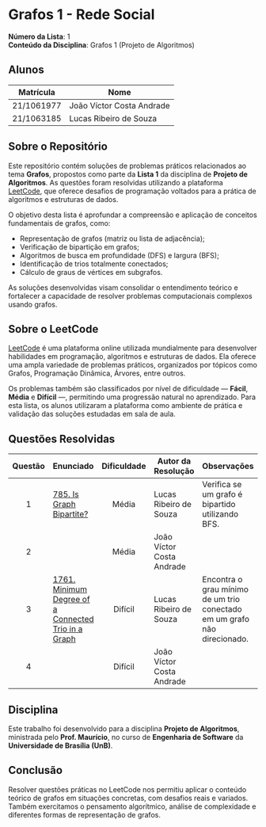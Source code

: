 # Grafos 1 - Rede Social

**Número da Lista**: 1  
**Conteúdo da Disciplina**: Grafos 1 (Projeto de Algoritmos)

## Alunos

| Matrícula   | Nome                          |
|-------------|-------------------------------|
| 21/1061977  | João Víctor Costa Andrade     |
| 21/1063185  | Lucas Ribeiro de Souza        |

## Sobre o Repositório

Este repositório contém soluções de problemas práticos relacionados ao tema **Grafos**, propostos como parte da **Lista 1** da disciplina de **Projeto de Algoritmos**. As questões foram resolvidas utilizando a plataforma [LeetCode](https://leetcode.com/), que oferece desafios de programação voltados para a prática de algoritmos e estruturas de dados.

O objetivo desta lista é aprofundar a compreensão e aplicação de conceitos fundamentais de grafos, como:

- Representação de grafos (matriz ou lista de adjacência);
- Verificação de bipartição em grafos;
- Algoritmos de busca em profundidade (DFS) e largura (BFS);
- Identificação de trios totalmente conectados;
- Cálculo de graus de vértices em subgrafos.

As soluções desenvolvidas visam consolidar o entendimento teórico e fortalecer a capacidade de resolver problemas computacionais complexos usando grafos.

## Sobre o LeetCode

[LeetCode](https://leetcode.com) é uma plataforma online utilizada mundialmente para desenvolver habilidades em programação, algoritmos e estruturas de dados. Ela oferece uma ampla variedade de problemas práticos, organizados por tópicos como Grafos, Programação Dinâmica, Árvores, entre outros.

Os problemas também são classificados por nível de dificuldade — **Fácil**, **Média** e **Difícil** —, permitindo uma progressão natural no aprendizado. Para esta lista, os alunos utilizaram a plataforma como ambiente de prática e validação das soluções estudadas em sala de aula.

## Questões Resolvidas

| Questão | Enunciado | Dificuldade | Autor da Resolução | Observações |
| :--: | -- | :--: | -- | -- |
| 1 | [785. Is Graph Bipartite?](https://github.com/projeto-de-algoritmos-2025/Grafos1_SocialNetwork/tree/main/Exerc%C3%ADcio%201) | Média | Lucas Ribeiro de Souza | Verifica se um grafo é bipartido utilizando BFS. |
| 2 | []() | Média | João Víctor Costa Andrade |  |
| 3 | [1761. Minimum Degree of a Connected Trio in a Graph](https://github.com/projeto-de-algoritmos-2025/Grafos1_SocialNetwork/tree/main/Exerc%C3%ADcio%203) | Difícil | Lucas Ribeiro de Souza | Encontra o grau mínimo de um trio conectado em um grafo não direcionado. |
| 4 | []() | Difícil | João Víctor Costa Andrade |  |

## Disciplina

Este trabalho foi desenvolvido para a disciplina **Projeto de Algoritmos**, ministrada pelo **Prof. Maurício**, no curso de **Engenharia de Software** da **Universidade de Brasília (UnB)**.

## Conclusão

Resolver questões práticas no LeetCode nos permitiu aplicar o conteúdo teórico de grafos em situações concretas, com desafios reais e variados. Também exercitamos o pensamento algorítmico, análise de complexidade e diferentes formas de representação de grafos.
